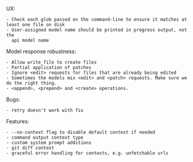 UX:

    - Check each glob passed on the command-line to ensure it matches at least one file on disk
    - User-assigned model name should be printed in progress output, not the
      api model name

Model response robustness:
    
    - Allow write_file to create files
    - Partial application of patches
    - Ignore <edit> requests for files that are already being edited
    - Sometimes the models mix <edit> and <patch> requests. Make sure we do the right thing.
    - <append>, <prepend> and <create> operations.

Bugs:
    
    - retry doesn't work with fix

Features:

    - --no-context flag to disable default context if needed
    - command output context type
    - custom system prompt additions
    - git diff context
    - graceful error handling for contexts, e.g. unfetchable urls

